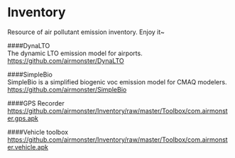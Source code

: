# Inventory

Resource of air pollutant emission inventory. Enjoy it~

####DynaLTO   
The dynamic LTO emission model for airports.   
https://github.com/airmonster/DynaLTO   

####SimpleBio   
SimpleBio is a simplified biogenic voc emission model for CMAQ modelers.   
https://github.com/airmonster/SimpleBio   

####GPS Recorder   
https://github.com/airmonster/Inventory/raw/master/Toolbox/com.airmonster.gps.apk   

####Vehicle toolbox   
https://github.com/airmonster/Inventory/raw/master/Toolbox/com.airmonster.vehicle.apk   

